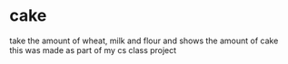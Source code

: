 # cake
take the amount of wheat, milk and flour and shows the amount of cake <br>
this was made as part of my cs class project 

